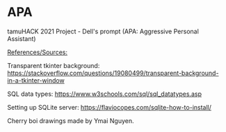 # APA
tamuHACK 2021 Project - Dell's prompt (APA: Aggressive Personal Assistant)



<u>References/Sources:</u>

Transparent tkinter background: 
    https://stackoverflow.com/questions/19080499/transparent-background-in-a-tkinter-window

SQL data types: https://www.w3schools.com/sql/sql_datatypes.asp

Setting up SQLite server: https://flaviocopes.com/sqlite-how-to-install/

Cherry boi drawings made by Ymai Nguyen. 